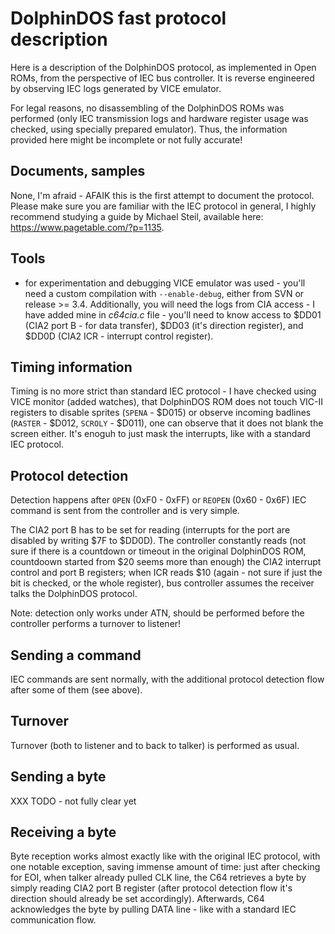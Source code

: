 
# DolphinDOS fast protocol description

Here is a description of the DolphinDOS protocol, as implemented in Open ROMs, from the perspective of IEC bus controller. It is reverse engineered by observing IEC logs generated by VICE emulator.

For legal reasons, no disassembling of the DolphinDOS ROMs was performed (only IEC transmission logs and hardware register usage was checked, using specially prepared emulator). Thus, the information provided here might be incomplete or not fully accurate!

## Documents, samples

None, I'm afraid - AFAIK this is the first attempt to document the protocol. Please make sure you are familiar with the IEC protocol in general, I highly recommend studying a guide by Michael Steil, available here: https://www.pagetable.com/?p=1135.

## Tools

- for experimentation and debugging VICE emulator was used - you'll need a custom compilation with `--enable-debug`, either from SVN or release >= 3.4. Additionally, you will need the logs from CIA access - I have added mine in *c64cia.c* file - you'll need to know access to $DD01 (CIA2 port B - for data transfer), $DD03 (it's direction register), and $DD0D (CIA2 ICR - interrupt control register).

## Timing information

Timing is no more strict than standard IEC protocol - I have checked using VICE monitor (added watches), that DolphinDOS ROM does not touch VIC-II registers to disable sprites (`SPENA` - $D015) or observe incoming badlines (`RASTER` - $D012, `SCROLY` - $D011), one can observe that it does not blank the screen either. It's enoguh to just mask the interrupts, like with a standard IEC protocol.

## Protocol detection

Detection happens after `OPEN` (0xF0 - 0xFF) or `REOPEN` (0x60 - 0x6F) IEC command is sent from the controller and is very simple.

The CIA2 port B has to be set for reading (interrupts for the port are disabled by writing $7F to $DD0D). The controller constantly reads (not sure if there is a countdown or timeout in the original DolphinDOS ROM, countdoown started from $20 seems more than enough) the CIA2 interrupt control and port B registers; when ICR reads $10 (again - not sure if just the bit is checked, or the whole register), bus controller assumes the receiver talks the DolphinDOS protocol.

Note: detection only works under ATN, should be performed before the controller performs a turnover to listener!

## Sending a command

IEC commands are sent normally, with the additional protocol detection flow after some of them (see above).

## Turnover

Turnover (both to listener and to back to talker) is performed as usual.

## Sending a byte

XXX TODO - not fully clear yet

## Receiving a byte

Byte reception works almost exactly like with the original IEC protocol, with one notable exception, saving immense amount of time: just after checking for EOI, when talker already pulled CLK line, the C64 retrieves a byte by simply reading CIA2 port B register (after protocol detection flow it's direction should already be set accordingly). Afterwards, C64 acknowledges the byte by pulling DATA line - like with a standard IEC communication flow.

